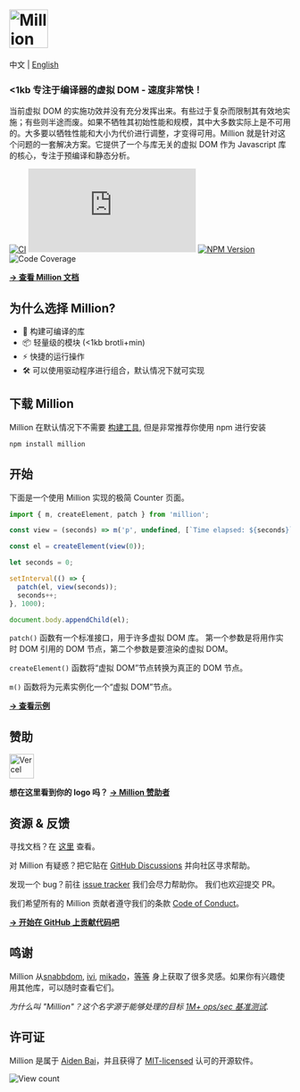 # <a href="https://million.js.org"><img src="https://raw.githubusercontent.com/aidenybai/million/main/.github/assets/logo.svg" height="69" alt="Million Logo" aria-label="Million Logo" /></a>

中文 | [English](https://github.com/aidenybai/million/blob/main/README.md)

### <1kb 专注于编译器的虚拟 DOM - 速度非常快！

当前虚拟 DOM 的实施功效并没有充分发挥出来。有些过于复杂而限制其有效地实施；有些则半途而废。如果不牺牲其初始性能和规模，其中大多数实际上是不可用的。大多要以牺牲性能和大小为代价进行调整，才变得可用。Million 就是针对这个问题的一套解决方案。它提供了一个与库无关的虚拟 DOM 作为 Javascript 库的核心，专注于预编译和静态分析。

[![CI](https://img.shields.io/github/workflow/status/aidenybai/million/CI?color=FF524C&labelColor=000&style=flat-square&label=build)](https://img.shields.io/github/workflow/status/aidenybai/million)
![Code Size](https://badgen.net/badgesize/brotli/https/unpkg.com/million/dist/code-size-measurement.js?style=flat-square&label=size&color=FF524C&labelColor=000) [![NPM Version](https://img.shields.io/npm/v/million?style=flat-square&color=FF524C&labelColor=000)](https://www.npmjs.com/package/million) ![Code Coverage](https://img.shields.io/coveralls/github/aidenybai/million?color=FF524C&labelColor=000&style=flat-square)

[**→ 查看 Million 文档**](https://million.js.org)

## 为什么选择 Million?

- 🦁 构建可编译的库
- 📦 轻量级的模块 (<1kb brotli+min)
- ⚡ 快捷的运行操作
- 🛠️ 可以使用驱动程序进行组合，默认情况下就可实现

## 下载 Million

Million 在默认情况下不需要 [构建工具](https://million.js.org/essentials/installation), 但是非常推荐你使用 npm 进行安装

```sh
npm install million
```

## 开始

下面是一个使用 Million 实现的极简 Counter 页面。

```js
import { m, createElement, patch } from 'million';

const view = (seconds) => m('p', undefined, [`Time elapsed: ${seconds}`]);

const el = createElement(view(0));

let seconds = 0;

setInterval(() => {
  patch(el, view(seconds));
  seconds++;
}, 1000);

document.body.appendChild(el);
```

`patch()` 函数有一个标准接口，用于许多虚拟 DOM 库。 第一个参数是将用作实时 DOM 引用的 DOM 节点，第二个参数是要渲染的虚拟 DOM。

`createElement()` 函数将“虚拟 DOM”节点转换为真正的 DOM 节点。

`m()` 函数将为元素实例化一个“虚拟 DOM”节点。

[**→ 查看示例**](https://million.js.org/docs/getting-started#quick-start)

## 赞助

<a href="https://vercel.com/?utm_source=millionjs&utm_campaign=oss" target="_blank"><img height="44" src="https://raw.githubusercontent.com/aidenybai/million/main/.github/assets/vercel-logo.svg" alt="Vercel"></a>

**想在这里看到你的 logo 吗？ [→ Million 赞助者](https://github.com/sponsors/aidenybai)**

## 资源 & 反馈

寻找文档？在 [这里](https://million.js.org) 查看。

对 Million 有疑惑？把它贴在 [GitHub Discussions](https://github.com/aidenybai/million/discussions) 并向社区寻求帮助。

发现一个 bug？前往 [issue tracker](https://github.com/aidenybai/million/issues) 我们会尽力帮助你。 我们也欢迎提交 PR。

我们希望所有的 Million 贡献者遵守我们的条款 [Code of Conduct](https://github.com/aidenybai/million/blob/main/.github/CODE_OF_CONDUCT.md)。

[**→ 开始在 GitHub 上贡献代码吧**](https://github.com/aidenybai/million/blob/main/.github/CONTRIBUTING.md)

## 鸣谢

Million 从[snabbdom](https://github.com/snabbdom/snabbdom), [ivi](https://github.com/localvoid/ivi), [mikado](https://github.com/nextapps-de/mikado)，[等等](https://krausest.github.io/js-framework-benchmark/2021/table_chrome_96.0.4664.45.html) 身上获取了很多灵感。如果你有兴趣使用其他库，可以随时查看它们。

_为什么叫 "Million"？这个名字源于能够处理的目标 [1M+ ops/sec 基准测试](https://github.com/aidenybai/million/tree/main/benchmarks#readme)_.

## 许可证

Million 是属于 [Aiden Bai](https://github.com/aidenybai)，并且获得了 [MIT-licensed](LICENSE) 认可的开源软件。

![View count](https://hits.link/hits?url=https://github.com/aidenybai/million)
